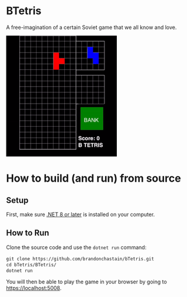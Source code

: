# BTetris
A free-imagination of a certain Soviet game that we all know and love.

![A gif of the game as it runs in a browser.](demo.gif)

# How to build (and run) from source
## Setup
First, make sure [.NET 8 or later](https://learn.microsoft.com/en-us/dotnet/core/install/) is installed on your computer.

## How to Run
Clone the source code and use the `dotnet run` command:

```
git clone https://github.com/brandonchastain/bTetris.git
cd bTetris/BTetris/
dotnet run
```

You will then be able to play the game in your browser by going to [https://localhost:5008](https://localhost:5008).
